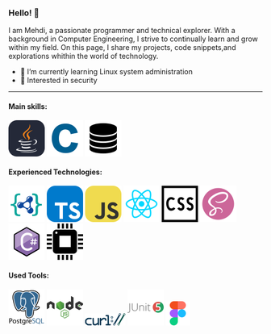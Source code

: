 ### Hello! 👋

I am Mehdi, a passionate programmer and technical explorer. With a background in Computer Engineering, I strive to continually learn and grow within my field. On this page, I share my projects, code snippets,and explorations whithin the world of technology.

- 🌱 I’m currently learning Linux system administration
- 🤔 Interested in security

---

#### Main skills:

![Java](./icons/java.svg)
![C](./icons/c.svg)
![RDBMS](./icons/db.svg)

#### Experienced Technologies:

![NoSQL](./icons/nosql.svg)
![TypeScript](./icons/ts.svg)
![JavaScript](./icons/js.svg)
![React](./icons/react.svg)
![CSS](./icons/css.svg)
![SCSS](./icons/scss.svg)
![cSharp](./icons/cSharp.svg)
![VHDL](./icons/vhdl.svg)

#### Used Tools:

![postgres](./icons/pg.svg)
![node](./icons/node.svg)
![curl](./icons/curl.svg)
![JUnit](./icons/junit.svg)
![Figma](./icons/figma.svg)

<!--#### contact:

You can send me a message by-->
